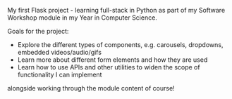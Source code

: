 My first Flask project - learning full-stack in Python as part of my Software Workshop module in my Year in Computer Science.

Goals for the project:
- Explore the different types of components, e.g. carousels, dropdowns, embedded videos/audio/gifs
- Learn more about different form elements and how they are used
- Learn how to use APIs and other utilities to widen the scope of functionality I can implement

alongside working through the module content of course!
